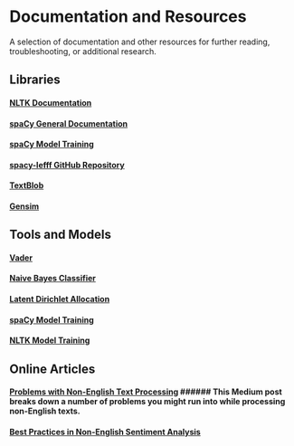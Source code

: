 # Documentation and Resources
A selection of documentation and other resources for further reading, troubleshooting, or additional research.

## Libraries

#### <a name="nltk"></a>[NLTK Documentation](https://www.nltk.org/)

#### <a name="spacy"></a>[spaCy General Documentation](https://spacy.io/api/doc)

#### [spaCy Model Training](https://spacy.io/usage/training)

#### [spacy-lefff GitHub Repository](https://github.com/sammous/spacy-lefff)

#### <a name="blob"></a>[TextBlob](https://textblob.readthedocs.io/en/dev/)

#### <a name="gensim"></a>[Gensim](https://radimrehurek.com/gensim/auto_examples/index.html#documentation)


## Tools and Models

#### <a name="vader"></a>[Vader](https://www.nltk.org/api/nltk.sentiment.html#module-nltk.sentiment.vader)

#### <a name="naive"></a>[Naive Bayes Classifier](https://www.nltk.org/api/nltk.sentiment.html#module-nltk.sentiment.sentiment_analyzer)

#### <a name="LDA"></a>[Latent Dirichlet Allocation](https://towardsdatascience.com/lda-topic-modeling-an-explanation-e184c90aadcd)

#### [spaCy Model Training](https://spacy.io/usage/training)

#### [NLTK Model Training](https://www.nltk.org/book/ch06.html)


## Online Articles

#### [Problems with Non-English Text Processing](https://medium.com/krakensystems-blog/text-processing-problems-with-non-english-languages-82822d0945dd) ###### This Medium post breaks down a number of problems you might run into while processing non-English texts.

#### [Best Practices in Non-English Sentiment Analysis](https://towardsdatascience.com/to-translate-or-not-to-translate-best-practices-in-non-english-sentiment-analysis-144a53613913)

